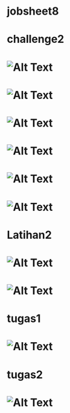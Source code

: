 # jobsheet8
# challenge2
# ![Alt Text](https://github.com/adellaaishwara/jobsheet8/blob/master/01%20(A).PNG)
# ![Alt Text](https://github.com/adellaaishwara/jobsheet8/blob/master/02%20(B).PNG)
# ![Alt Text](https://github.com/adellaaishwara/jobsheet8/blob/master/03%20(C).PNG)
# ![Alt Text](https://github.com/adellaaishwara/jobsheet8/blob/master/04%20(D).PNG)
# ![Alt Text](https://github.com/adellaaishwara/jobsheet8/blob/master/05%20(E).PNG)
# ![Alt Text](https://github.com/adellaaishwara/jobsheet8/blob/master/06%20(F).PNG)
# Latihan2
# ![Alt Text](https://github.com/adellaaishwara/jobsheet8/blob/master/While.PNG)
# ![Alt Text](https://github.com/adellaaishwara/jobsheet8/blob/master/DoWhile.PNG)
# tugas1
# ![Alt Text](https://github.com/adellaaishwara/jobsheet8/blob/master/Tugas01.PNG)
# tugas2
# ![Alt Text](https://github.com/adellaaishwara/jobsheet8/blob/master/Tugas02.PNG)
